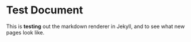 # Test Document

This is **testing** out the markdown renderer in Jekyll, and to see what new pages look like.
